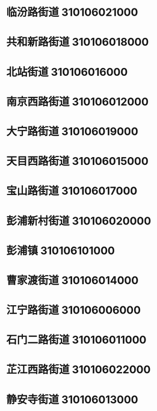 # 临汾路街道 310106021000
# 共和新路街道 310106018000
# 北站街道 310106016000
# 南京西路街道 310106012000
# 大宁路街道 310106019000
# 天目西路街道 310106015000
# 宝山路街道 310106017000
# 彭浦新村街道 310106020000
# 彭浦镇 310106101000
# 曹家渡街道 310106014000
# 江宁路街道 310106006000
# 石门二路街道 310106011000
# 芷江西路街道 310106022000
# 静安寺街道 310106013000
